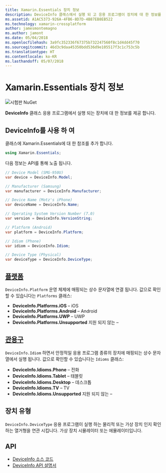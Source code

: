 ```yaml
---
title: Xamarin.Essentials 장치 정보
description: DeviceInfo 클래스에서 실행 되 고 응용 프로그램이 장치에 대 한 정보를 제공 합니다.
ms.assetid: A1AC5373-926A-4FB6-8D7D-4B87EB8EB522
ms.technology: xamarin-crossplatform
author: jamesmontemagno
ms.author: jamont
ms.date: 05/04/2018
ms.openlocfilehash: 3a9fc352336f67375b732247560f8c1d4dd45f70
ms.sourcegitcommit: 46d3c9daa45350bdd536d9e105517f3c1c753c5b
ms.translationtype: HT
ms.contentlocale: ko-KR
ms.lasthandoff: 05/07/2018
---
```

# <a name="xamarinessentials-device-information"></a>Xamarin.Essentials 장치 정보

![시험판 NuGet](~/media/shared/pre-release.png)

**DeviceInfo** 클래스 응용 프로그램에서 실행 되는 장치에 대 한 정보를 제공 합니다.

## <a name="using-deviceinfo"></a>DeviceInfo를 사용 하 여

클래스에 Xamarin.Essentials에 대 한 참조를 추가 합니다.

```csharp
using Xamarin.Essentials;
```

다음 정보는 API를 통해 노출 됩니다.

```csharp
// Device Model (SMG-950U)
var device = DeviceInfo.Model;

// Manufacturer (Samsung)
var manufacturer = DeviceInfo.Manufacturer;

// Device Name (Motz's iPhone)
var deviceName = DeviceInfo.Name;

// Operating System Version Number (7.0)
var version = DeviceInfo.VersionString;

// Platform (Android)
var platform = DeviceInfo.Platform;

// Idiom (Phone)
var idiom = DeviceInfo.Idiom;

// Device Type (Physical)
var deviceType = DeviceInfo.DeviceType;
```

## <a name="platformsxrefxamarinessentialsdeviceinfoplatforms"></a>[플랫폼](xref:Xamarin.Essentials.DeviceInfo.Platforms)

`DeviceInfo.Platform` 운영 체제에 매핑되는 상수 문자열에 연결 됩니다. 값으로 확인할 수 있습니다는 `Platforms` 클래스:

- **DeviceInfo.Platforms.iOS** – iOS
- **DeviceInfo.Platforms.Android** – Android
- **DeviceInfo.Platforms.UWP** – UWP
- **DeviceInfo.Platforms.Unsupported** 지원 되지 않는 –

## <a name="idiomsxrefxamarinessentialsdeviceinfoidioms"></a>[관용구](xref:Xamarin.Essentials.DeviceInfo.Idioms)

`DeviceInfo.Idiom` 하면서 안정적일 응용 프로그램 종류의 장치에 매핑되는 상수 문자열에서 실행 됩니다. 값으로 확인할 수 있습니다는 `Idioms` 클래스:

- **DeviceInfo.Idioms.Phone** – 전화
- **DeviceInfo.Idioms.Tablet** – 태블릿
- **DeviceInfo.Idioms.Desktop** – 데스크톱
- **DeviceInfo.Idioms.TV** – TV
- **DeviceInfo.Idioms.Unsupported** 지원 되지 않는 –

## <a name="device-type"></a>장치 유형

`DeviceInfo.DeviceType` 응용 프로그램이 실행 하는 물리적 또는 가상 장치 인지 확인 하는 열거형을 연관 시킵니다. 가상 장치 시뮬레이터 또는 에뮬레이터입니다.

## <a name="api"></a>API

- [DeviceInfo 소스 코드](https://github.com/xamarin/Essentials/tree/master/Essentials/DeviceInfo)
- [DeviceInfo API 설명서](xref:Xamarin.Essentials.DeviceInfo)
